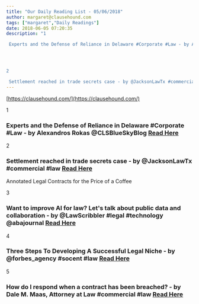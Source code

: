 ```yaml
---
title: "Our Daily Reading List - 05/06/2018"
author: margaret@clausehound.com
tags: ["margaret","Daily Readings"]
date: 2018-06-05 07:20:35
description: "1

 Experts and the Defense of Reliance in Delaware #Corporate #Law - by Alexandros Rokas @CLSBlueSkyBlog Read Here

 


2

 Settlement reached in trade secrets case - by @JacksonLawTx #commercial..."
---
```


[https://clausehound.com/](https://clausehound.com/)

1

###  Experts and the Defense of Reliance in Delaware #Corporate #Law - by Alexandros Rokas @CLSBlueSkyBlog [Read Here](http://clsbluesky.law.columbia.edu/2018/05/25/experts-and-the-defense-of-reliance-in-delaware-corporate-law/)

 

2

###  Settlement reached in trade secrets case - by @JacksonLawTx #commercial #law [Read Here](https://www.jacksonlaw-tx.com/blog/2018/05/settlement-reached-in-trade-secrets-case.shtml)

Annotated Legal Contracts
for the Price of a Coffee

3

###  Want to improve AI for law? Let's talk about public data and collaboration - by @LawScribbler #legal #technology @abajournal [Read Here](http://www.abajournal.com/lawscribbler/article/to_improve_machine_learning_for_law_we_need_public_data_teamwork)

 

4

###  Three Steps To Developing A Successful Legal Niche - by @forbes_agency #socent #law [Read Here](https://www.forbes.com/sites/forbesagencycouncil/2018/05/24/three-steps-to-developing-a-successful-legal-niche/#2b7851c06dfa)

 

5

###  How do I respond when a contract has been breached? - by Dale M. Maas, Attorney at Law #commercial #law [Read Here](https://www.dalemaasatty.com/blog/2018/05/how-do-i-respond-when-a-contract-has-been-breached.shtml)

 